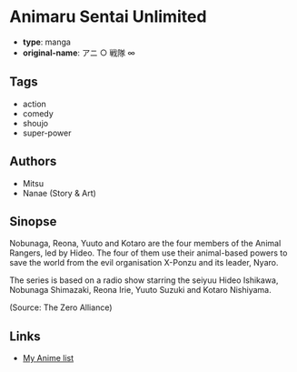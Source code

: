 # Animaru Sentai Unlimited

-   **type**: manga
-   **original-name**: アニ ○ 戦隊 ∞

## Tags

-   action
-   comedy
-   shoujo
-   super-power

## Authors

-   Mitsu
-   Nanae (Story & Art)

## Sinopse

Nobunaga, Reona, Yuuto and Kotaro are the four members of the Animal Rangers, led by Hideo. The four of them use their animal-based powers to save the world from the evil organisation X-Ponzu and its leader, Nyaro.

The series is based on a radio show starring the seiyuu Hideo Ishikawa, Nobunaga Shimazaki, Reona Irie, Yuuto Suzuki and Kotaro Nishiyama.

(Source: The Zero Alliance)

## Links

-   [My Anime list](https://myanimelist.net/manga/49119/Animaru_Sentai_Unlimited)
